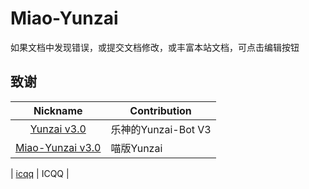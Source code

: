 # Miao-Yunzai 

如果文档中发现错误，或提交文档修改，或丰富本站文档，可点击编辑按钮

## 致谢

|                           Nickname                            | Contribution     |
|:-------------------------------------------------------------:|------------------|
|      [Yunzai v3.0](https://gitee.com/le-niao/Yunzai-Bot)      | 乐神的Yunzai-Bot V3 |
|      [Miao-Yunzai v3.0](https://github.com/yoimiya-kokomi/Miao-Yunzai)      | 喵版Yunzai |

| [icqq](https://github.com/icqqjs/icqq) | ICQQ             |